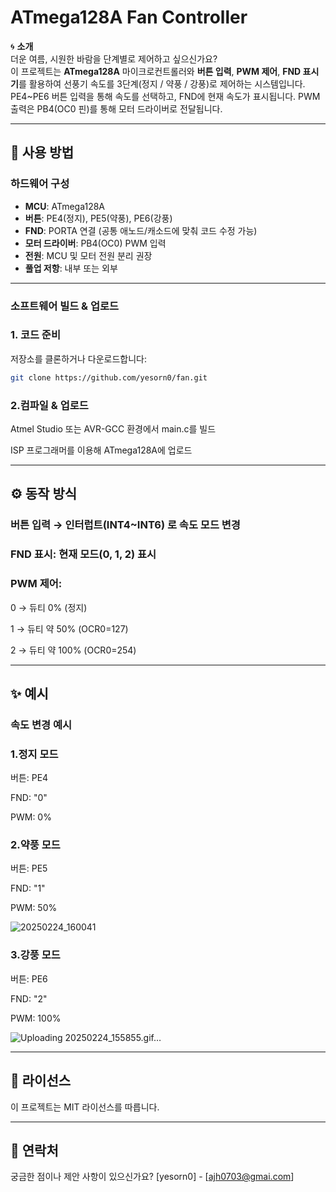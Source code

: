 # ATmega128A Fan Controller

🌀 **소개**  
더운 여름, 시원한 바람을 단계별로 제어하고 싶으신가요?  
이 프로젝트는 **ATmega128A** 마이크로컨트롤러와 **버튼 입력**, **PWM 제어**, **FND 표시기**를 활용하여 선풍기 속도를 3단계(정지 / 약풍 / 강풍)로 제어하는 시스템입니다.  
PE4~PE6 버튼 입력을 통해 속도를 선택하고, FND에 현재 속도가 표시됩니다. PWM 출력은 PB4(OC0 핀)를 통해 모터 드라이버로 전달됩니다.

---

## 🚀 사용 방법

### 하드웨어 구성
- **MCU**: ATmega128A
- **버튼**: PE4(정지), PE5(약풍), PE6(강풍)
- **FND**: PORTA 연결 (공통 애노드/캐소드에 맞춰 코드 수정 가능)
- **모터 드라이버**: PB4(OC0) PWM 입력
- **전원**: MCU 및 모터 전원 분리 권장
- **풀업 저항**: 내부 또는 외부

---

### 소프트웨어 빌드 & 업로드

### 1. **코드 준비**  
   저장소를 클론하거나 다운로드합니다:
   ```bash
   git clone https://github.com/yesorn0/fan.git
```

### 2.컴파일 & 업로드

Atmel Studio 또는 AVR-GCC 환경에서 main.c를 빌드

ISP 프로그래머를 이용해 ATmega128A에 업로드

---

## ⚙️ 동작 방식

### 버튼 입력 → 인터럽트(INT4~INT6) 로 속도 모드 변경

### FND 표시: 현재 모드(0, 1, 2) 표시

### PWM 제어:

  0 → 듀티 0% (정지)

  1 → 듀티 약 50% (OCR0=127)

  2 → 듀티 약 100% (OCR0=254)

---

## ✨ 예시

### 속도 변경 예시

### 1.정지 모드

  버튼: PE4
  
  FND: "0"
  
  PWM: 0%

### 2.약풍 모드

  버튼: PE5
  
  FND: "1"
  
  PWM: 50%

![20250224_160041](https://github.com/user-attachments/assets/417fb358-dff0-4ced-8abd-86bbd43eeca2)



### 3.강풍 모드

  버튼: PE6
  
  FND: "2"
  
  PWM: 100%

![Uploading 20250224_155855.gif…]()


---

## 📄 라이선스
이 프로젝트는 MIT 라이선스를 따릅니다.

---

## 📧 연락처
궁금한 점이나 제안 사항이 있으신가요?
[yesorn0] - [ajh0703@gmai.com]
